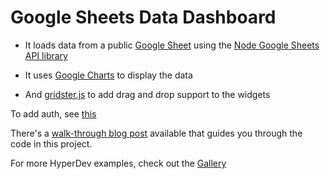 # Google Sheets Data Dashboard

- It loads data from a public [Google Sheet](https://docs.google.com/spreadsheets/d/1wz29qFmSVUoUpcxZzwPgyamrfXTjN8cnqydPW8N6XAg/edit?usp=sharing) using the [Node Google Sheets API library](https://github.com/samcday/node-google-spreadsheets)

- It uses [Google Charts](https://developers.google.com/chart/) to display the data

- And [gridster.js](http://gridster.net) to add drag and drop support to the widgets

To add auth, see [this](https://github.com/samcday/node-google-spreadsheets)

There's a [walk-through blog post](https://hyperdev.com/blog/create-google-sheets-data-dashboard/) available that guides you through the code in this project.

For more HyperDev examples, check out the [Gallery](https://hyperdev.com/community/)